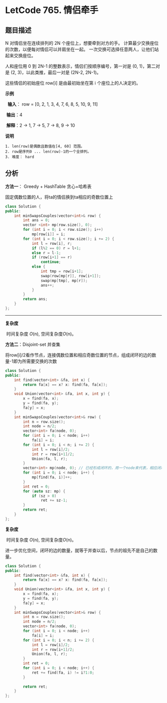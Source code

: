 # LetCode 765. 情侣牵手 

## 题目描述

N 对情侣坐在连续排列的 2N 个座位上，想要牵到对方的手。 计算最少交换座位的次数，以便每对情侣可以并肩坐在一起。 一次交换可选择任意两人，让他们站起来交换座位。

人和座位用 0 到 2N-1 的整数表示，情侣们按顺序编号，第一对是 (0, 1)，第二对是 (2, 3)，以此类推，最后一对是 (2N-2, 2N-1)。

这些情侣的初始座位  row[i] 是由最初始坐在第 i 个座位上的人决定的。



**示例**

​	 **输入**： row = [0, 2, 1, 3, 4, 7, 6, 8, 5, 10, 9, 11]

​	 **输出**：4

​	 **解释**：2 -> 1, 7 -> 5, 7 -> 8, 9 -> 10



**说明**

	1. len(row)是偶数且数值在[4, 60] 范围。
 	2. row是序列0 ... len(row)-1的一个全排列。
 	3. 难度： hard



## 分析

**方法一**： Greedy + HashTable 贪心+哈希表

固定偶数位置的人，将ta的情侣换到ta相应的奇数位置上

```c++
class Solution {
public:
    int minSwapsCouples(vector<int>& row) {
        int ans = 0;
        vector <int> mp(row.size(), 0);
        for (int i = 0; i < row.size(); i++) 
            mp[row[i]] = i;
        for (int i = 0; i < row.size(); i += 2) {
            int l = row[i], r;
            if (l%2 == 0) r = l+1;
            else r = l-1;
            if (row[i+1] == r)
                continue;
            else {
                int tmp = row[i+1];
                swap(row[mp[r]], row[i+1]);
                swap(mp[tmp], mp[r]);
                ans++;
            } 
        }
        return ans;
    }
};
```

****

**复杂度**

​	时间复杂度 *O*(n), 空间复杂度*O*(n)。



**方法二**：Disjoint-set 并查集

将row[i]/2看作节点，连接偶数位置和相应奇数位置的节点，组成闭环的边的数量-1即为所需要交换的次数

```c++
class Solution {
public:
    int find(vector<int> &fa, int x) {
        return fa[x] == x? x: find(fa, fa[x]);
    }
    void Union(vector<int> &fa, int x, int y) {
        x = find(fa, x);
        y = find(fa, y);
        fa[y] = x;
    }
    int minSwapsCouples(vector<int>& row) {
        int n = row.size();
        int node = n/2;
        vector<int> fa(node, 0);
        for (int i = 0; i < node; i++)
            fa[i] = i;
        for (int i = 0; i < n; i += 2) {
            int l = row[i]/2;
            int r = row[i+1]/2;
            Union(fa, l, r);
        }
        vector<int> mp(node, 0); // 已经形成闭环的，用一个node来代表，相应闭环边的大小
        for (int i = 0; i < node; i++) {
            mp[find(fa, i)]++;
        }
        int ret = 0;
        for (auto sz: mp) {
            if (sz > 0)
                ret += sz-1;
        }
        return ret;
    }
};
```

**复杂度**

​	时间复杂度 *O*(n), 空间复杂度*O*(n)。



进一步优化空间，闭环的边的数量，就等于并查以后，节点的祖先不是自己的数量。

```c++
class Solution {
public:
    int find(vector<int> &fa, int x) {
        return fa[x] == x? x: find(fa, fa[x]);
    }
    void Union(vector<int> &fa, int x, int y) {
        x = find(fa, x);
        y = find(fa, y);
        fa[y] = x;
    }
    int minSwapsCouples(vector<int>& row) {
        int n = row.size();
        int node = n/2;
        vector<int> fa(node, 0);
        for (int i = 0; i < node; i++)
            fa[i] = i;
        for (int i = 0; i < n; i += 2) {
            int l = row[i]/2;
            int r = row[i+1]/2;
            Union(fa, l, r);
        }
        int ret = 0;
        for (int i = 0; i < node; i++) {
            ret += find(fa, i) != i?1:0;
        }
        
        return ret;
    }
};
```



